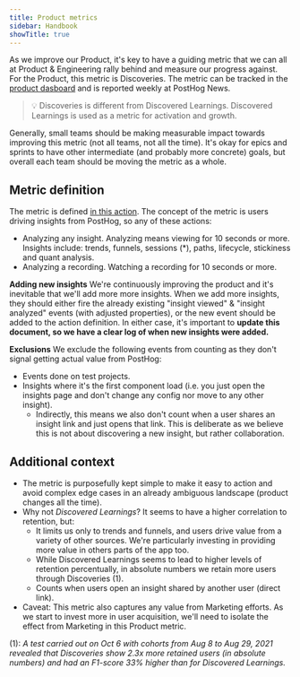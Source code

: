 ```yaml
---
title: Product metrics
sidebar: Handbook
showTitle: true
---
```


As we improve our Product, it's key to have a guiding metric that we can all at Product & Engineering rally behind and measure our progress against. For the Product, this metric is Discoveries. The metric can be tracked in the [product dasboard][dashboard] and is reported weekly at PostHog News.

> 💡 Discoveries is different from Discovered Learnings. Discovered Learnings is used as a metric for activation and growth.

Generally, small teams should be making measurable impact towards improving this metric (not all teams, not all the time). It's okay for epics and sprints to have other intermediate (and probably more concrete) goals, but overall each team should be moving the metric as a whole.

## Metric definition
The metric is defined [in this action][action]. The concept of the metric is users driving insights from PostHog, so any of these actions:
- Analyzing any insight. Analyzing means viewing for 10 seconds or more. Insights include: trends, funnels, sessions (*), paths, lifecycle, stickiness and quant analysis.
- Analyzing a recording. Watching a recording for 10 seconds or more.


**Adding new insights**
We're continuously improving the product and it's inevitable that we'll add more more insights. When we add more insights, they should either fire the already existing "insight viewed" & "insight analyzed" events (with adjusted properties), or the new event should be added to the action definition. In either case, it's important to **update this document, so we have a clear log of when new insights were added.**


**Exclusions**
We exclude the following events from counting as they don't signal getting actual value from PostHog:
- Events done on test projects.
- Insights where it's the first component load (i.e. you just open the insights page and don't change any config nor move to any other insight).
  - Indirectly, this means we also don't count when a user shares an insight link and just opens that link. This is deliberate as we believe this is not about discovering a new insight, but rather collaboration.


## Additional context
- The metric is purposefully kept simple to make it easy to action and avoid complex edge cases in an already ambiguous landscape (product changes all the time).
- Why not _Discovered Learnings_? It seems to have a higher correlation to retention, but:
  - It limits us only to trends and funnels, and users drive value from a variety of other sources. We're particularly investing in providing more value in others parts of the app too.
  - While Discovered Learnings seems to lead to higher levels of retention percentually, in absolute numbers we retain more users through Discoveries (1).
  - Counts when users open an insight shared by another user (direct link).
- Caveat: This metric also captures any value from Marketing efforts. As we start to invest more in user acquisition, we'll need to isolate the effect from Marketing in this Product metric.


(1): _A test carried out on Oct 6 with cohorts from Aug 8 to Aug 29, 2021 revealed that Discoveries show 2.3x more retained users (in absolute numbers) and had an F1-score 33% higher than for Discovered Learnings._

[dashboard]: https://app.posthog.com/dashboard/14719
[action]: https://app.posthog.com/action/10784
